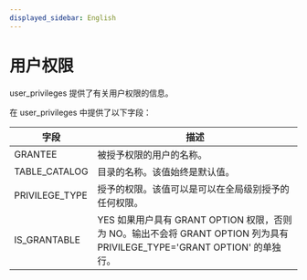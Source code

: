 ```yaml
---
displayed_sidebar: English
---
```


# 用户权限

user_privileges 提供了有关用户权限的信息。

在 user_privileges 中提供了以下字段：

|字段|描述|
|---|---|
|GRANTEE|被授予权限的用户的名称。|
|TABLE_CATALOG|目录的名称。该值始终是默认值。|
|PRIVILEGE_TYPE|授予的权限。该值可以是可以在全局级别授予的任何权限。|
|IS_GRANTABLE|YES 如果用户具有 GRANT OPTION 权限，否则为 NO。输出不会将 GRANT OPTION 列为具有 PRIVILEGE_TYPE='GRANT OPTION' 的单独行。|
